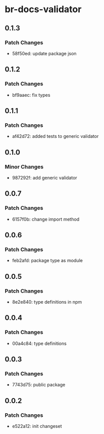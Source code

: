 # br-docs-validator

## 0.1.3

### Patch Changes

- 58f50ed: update package json

## 0.1.2

### Patch Changes

- bf9aaec: fix types

## 0.1.1

### Patch Changes

- af42d72: added tests to generic validator

## 0.1.0

### Minor Changes

- 987292f: add generic validator

## 0.0.7

### Patch Changes

- 6157f0b: change import method

## 0.0.6

### Patch Changes

- feb2afd: package type as module

## 0.0.5

### Patch Changes

- 8e2e840: type definitions in npm

## 0.0.4

### Patch Changes

- 00a4c84: type definitions

## 0.0.3

### Patch Changes

- 7743d75: public package

## 0.0.2

### Patch Changes

- e522a12: init changeset

